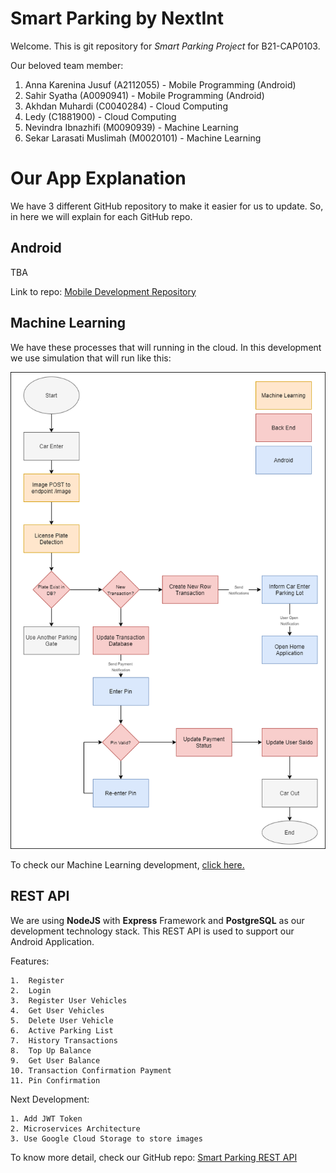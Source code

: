 
# Smart Parking by NextInt

Welcome. This is git repository for *Smart Parking Project* for B21-CAP0103.

Our beloved team member:
1. Anna Karenina Jusuf (A2112055) - Mobile Programming (Android)
2. Sahir Syatha (A0090941) - Mobile Programming (Android)
3.   Akhdan Muhardi (C0040284) - Cloud Computing
4. Ledy (C1881900) - Cloud Computing
5.  Nevindra Ibnazhifi (M0090939) - Machine Learning
6.  Sekar Larasati Muslimah (M0020101) - Machine Learning

# Our App Explanation

We have 3 different GitHub repository to make it easier for us to update. So, in here we will explain for each GitHub repo.

## Android

TBA

Link to repo: [Mobile Development Repository](https://github.com/sahirrrr/NextParking)


## Machine Learning

We have these processes that will running in the cloud. In this development we use simulation that will run like this:

![image](images/payment_flow.png)

To check our Machine Learning development, [click here.](https://github.com/sekarlm/license-plate-recognition)
## REST API

We are using **NodeJS** with **Express** Framework and **PostgreSQL** as our development technology stack. This REST API is used to support our Android Application.

Features:
```
1.  Register
2.  Login
3.  Register User Vehicles
4.  Get User Vehicles
5.  Delete User Vehicle
6.  Active Parking List
7.  History Transactions
8.  Top Up Balance
9.  Get User Balance
10. Transaction Confirmation Payment 
11. Pin Confirmation
```

Next Development:
```
1. Add JWT Token
2. Microservices Architecture
3. Use Google Cloud Storage to store images
```
To know more detail, check our GitHub repo: [Smart Parking REST API](https://github.com/nevindra/bangkit-api)

